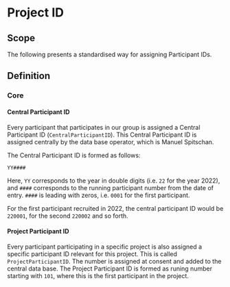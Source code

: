 # Project ID

## Scope

The following presents a standardised way for assigning Participant IDs.

## Definition

### Core

#### Central Participant ID

Every participant that participates in our group is assigned a Central Participant ID (`CentralParticipantID`). This Central Participant ID is assigned centrally by the data base operator, which is Manuel Spitschan.

The Central Participant ID is formed as follows:

```
YY####
```

Here, `YY` corresponds to the year in double digits (i.e. `22` for the year 2022), and `####` corresponds to the running participant number from the date of entry. `####` is leading with zeros, i.e. `0001` for the first participant.

For the first participant recruited in 2022, the central participant ID would be `220001`, for the second `220002` and so forth.

#### Project Participant ID

Every participant participating in a specific project is also assigned a specific participant ID relevant for this project. This is called `ProjectParticipantID`. The number is assigned at consent and added to the central data base. The Project Participant ID is formed as runing number starting with `101`, where this is the first participant in the project.
